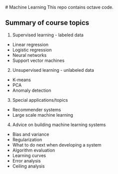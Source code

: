 # Machine Learning
This repo contains octave code.

## Summary of course topics
1. Supervised learning - labeled data
- Linear regression
- Logistic regression
- Neural networks
- Support vector machines
2. Unsupervised learning - unlabeled data
- K-means
- PCA
- Anomaly detection
3. Special applications/topics
- Recommender systems
- Large scale machine learning
4. Advice on building machine learning systems
- Bias and variance
- Regularization
- What to do next when developing a system
- Algorithm evaluation
- Learning curves
- Error analysis
- Ceiling analysis
